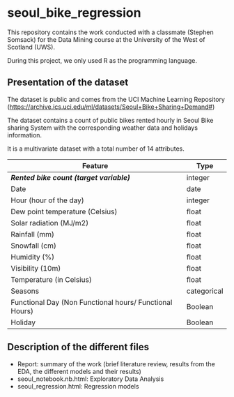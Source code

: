 # seoul_bike_regression

This repository contains the work conducted with a classmate (Stephen Somsack) for the Data Mining course at the University of the West of Scotland (UWS).

During this project, we only used R as the programming language.

## Presentation of the dataset

The dataset is public and comes from the UCI Machine Learning Repository (https://archive.ics.uci.edu/ml/datasets/Seoul+Bike+Sharing+Demand#)

The dataset contains a count of public bikes rented hourly in Seoul Bike sharing System with the corresponding weather data and holidays information. 

It is a multivariate dataset with a total number of 14 attributes.

|  Feature | Type |
|---|---|
| ***Rented bike count (target variable)*** | integer |
| Date | date |
| Hour (hour of the day) | integer |
| Dew point temperature (Celsius) | float |
| Solar radiation (MJ/m2)  | float |
| Rainfall (mm) | float |
| Snowfall (cm) | float |
| Humidity (%) | float |
| Visibility (10m) | float
| Temperature (in Celsius) | float |
| Seasons | categorical |
| Functional Day (Non Functional hours/ Functional Hours) | Boolean |
| Holiday | Boolean |


## Description of the different files

* Report: summary of the work (brief literature review, results from the EDA, the different models and their results)
* seoul_notebook.nb.html: Exploratory Data Analysis
* seoul_regression.html: Regression models
